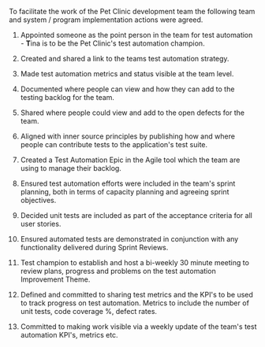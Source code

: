 
To facilitate the work of the Pet Clinic development team the following team and system / program implementation actions were agreed.

1. Appointed someone as the point person in the team for test automation - **T**ina is to be the Pet Clinic's test automation champion.

2. Created and shared a link to the teams test automation strategy.

3. Made test automation metrics and status visible at the team level.

4. Documented where people can view and how they can add to the testing backlog for the team.

5. Shared where people could view and add to the open defects for the team.

6. Aligned with inner source principles by publishing how and where people can contribute tests to the application's test suite.

7. Created a Test Automation Epic in the Agile tool which the team are using to manage their backlog.

8. Ensured test automation efforts were included in the team's sprint planning, both in terms of capacity planning and agreeing sprint objectives.

9. Decided unit tests are included as part of the acceptance criteria for all user stories.

10. Ensured automated tests are demonstrated in conjunction with any functionality delivered during Sprint Reviews.

11. Test champion to establish and host a bi-weekly 30 minute meeting to review plans, progress and problems on the test automation Improvement Theme.

12. Defined and committed to sharing test metrics and the KPI's to be used to track progress on test automation. Metrics to include the number of unit tests, code coverage %, defect rates.

13. Committed to making work visible via a weekly update of the team's test automation KPI's, metrics etc.
